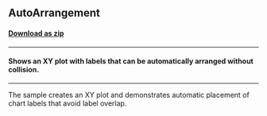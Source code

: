 ## AutoArrangement
#### [Download as zip](https://minhaskamal.github.io/DownGit/#/home?url=https://github.com/GrapeCity/ComponentOne-WinForms-Samples/tree/master/NetFramework\Charts\CS\AutoArrangement)
____
#### Shows an XY plot with labels that can be automatically arranged without collision.
____
The sample creates an XY plot and demonstrates automatic placement of chart labels that avoid label overlap. 
